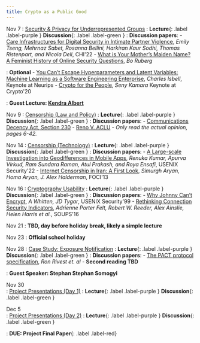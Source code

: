 ```yaml
---
title: Crypto as a Public Good
---
```

Nov 7 
: [Security & Privacy for Underrepresented Groups](#)
  : **Lecture**{: .label .label-purple } **Discussion**{: .label .label-green }
: **Discussion papers**:
    -  [Care Infrastructures for Digital Security in Intimate Partner Violence](https://www.ipvtechresearch.org/_files/ugd/884c63_60bad8c4a8e1421eaefef28f0ca5c70a.pdf), _Emily Tseng, Mehrnaz Sabet, Rosanna Bellini, Harkiran Kaur Sodhi, Thomas Ristenpart, and Nicola Dell_, CHI'22
    -  [What is Your Mother’s Maiden Name? A Feminist History of Online Security Questions](https://perma.cc/668W-55D6), _Bo Ruberg_

: **Optional** 
    -  [You Can’t Escape Hyperparameters and Latent Variables: Machine Learning as a Software Engineering Enterprise](https://nips.cc/virtual/2020/public/invited_16166.html), _Charles Isbell_, Keynote at Neurips
    -  [Crypto for the People](https://www.youtube.com/watch?v=Ygq9ci0GFhA), _Seny Kamara_ Keynote at Crypto'20

: **Guest Lecture: [Kendra Albert](https://kendraalbert.com/)**

Nov 9 
: [Censorship (Law and Policy)](#)
  : **Lecture**{: .label .label-purple } **Discussion**{: .label .label-green }
: **Discussion papers**:
    -  [Communications Decency Act, Section 230](https://www.law.cornell.edu/uscode/text/47/230)
    -  [Reno V. ACLU](https://supreme.justia.com/cases/federal/us/521/844/case.pdf) 
        - _Only read the actual opinion, pages 6-42._

Nov 14 
: [Censorship (Technology)](#)
  : **Lecture**{: .label .label-purple } **Discussion**{: .label .label-green }
: **Discussion papers**:
    -  [A Large-scale Investigation into Geodifferences in Mobile Apps](https://www.usenix.org/system/files/sec22-kumar.pdf), _Renuka Kumar, Apurva Virkud, Ram Sundara Raman, Atul Prakash, and Roya Ensafi_, USENIX Security'22
    -  [Internet Censorship in Iran: A First Look](https://www.usenix.org/system/files/conference/foci13/foci13-aryan.pdf), _Simurgh Aryan, Homa Aryan, J. Alex Halderman_, FOCI'13


Nov 16 
: [Cryptography Usability](#)
  : **Lecture**{: .label .label-purple } **Discussion**{: .label .label-green }
: **Discussion papers**:
    -  [Why Johnny Can’t Encrypt](https://www.usenix.org/legacy/events/sec99/full_papers/whitten/whitten_html/index.html), _A Whitten, JD Tygar_, USENIX Security'99
    - [Rethinking Connection Security Indicators](https://www.usenix.org/system/files/conference/soups2016/soups2016-paper-porter-felt.pdf), _Adrienne Porter Felt, Robert W. Reeder, Alex Ainslie, Helen Harris et al._, SOUPS'16


Nov 21 
: **TBD, day before holiday break, likely a simple lecture**

Nov 23 
: **Official school holiday**

Nov 28 
: [Case Study: Exposure Notification](#)
  : **Lecture**{: .label .label-purple } **Discussion**{: .label .label-green }
: **Discussion papers**:
    -  [The PACT protocol specification](https://people.csail.mit.edu/rivest/pubs/RACCS-2020-PACT.pdf), _Ron Rivest et. al_
    -  **Second reading TBD**

: **Guest Speaker: Stephan Stephan Somogyi**

Nov 30  
: [Project Presentations (Day 1)](#)
  : **Lecture**{: .label .label-purple } **Discussion**{: .label .label-green }

Dec 5  
: [Project Presentations (Day 2)](#)
  : **Lecture**{: .label .label-purple } **Discussion**{: .label .label-green }

: **DUE: Project Final Paper**{: .label .label-red} 

